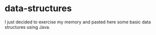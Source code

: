 # data-structures

I just decided to exercise my memory and pasted here some basic data structures using Java.
